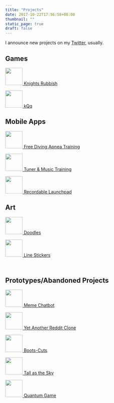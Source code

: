 ```yaml
---
title: "Projects"
date: 2017-10-22T17:56:58+08:00
thumbnail: ""
static_page: true
draft: false
---
```


I announce new projects on my [Twitter](https://twitter.com/realYuChao), usually.

## Games
[<img src="/projects/the-forsakeners.png" width="55px" height="55px"/> Knights Rubbish](/knights-rubbish)

[<img src="/projects/kqq.png" width="55px" height="55px" /> kQq](/kqq)

## Mobile Apps
[<img src="/projects/apnea.png" width="55px height=55px" /> Free Diving Apnea Training](/apnea-app)

[<img src="/projects/tuner-music-training.png" width="55px height=55px" /> Tuner & Music Training](/tuner-music-training)

[<img src="/projects/recordable-launchpad.png" width="55px" height="55px" /> Recordable Launchpad](/recordable-launchpad)

## Art
[<img src="/projects/doodles-with-trash-poem.png" width="55px" height="55px"/> Doodles](https://www.instagram.com/yuchao.jpg/)

[<img src="/projects/rodhead-daily.png" width="55px" height="55px"/> Line Stickers](https://store.line.me/stickershop/author/122259/)

<span><a style="color: white" href="/inter-dimensional-time">Inter-dimensional Time</a></span>

## Prototypes/Abandoned Projects
[<img src="/projects/meme-linebot.png" width="55px" height="55px"/> Meme Chatbot](https://github.com/YuChaoGithub/meme-linebot)

[<img src="/projects/yarc.png" width="55px" height="55px"/> Yet Another Reddit Clone](https://github.com/YuChaoGithub/YARC)

[<img src="/projects/boots-cuts.png" width="55px" height="55px"/> Boots-Cuts](/boots-cuts)

[<img src="/projects/tall-as-the-sky.png" width="55px" height="55px" /> Tall as the Sky](/tall-as-the-sky)

[<img src="/projects/quantum-game.png" width="55px" height="55px"/> Quantum Game](/quantum-game)